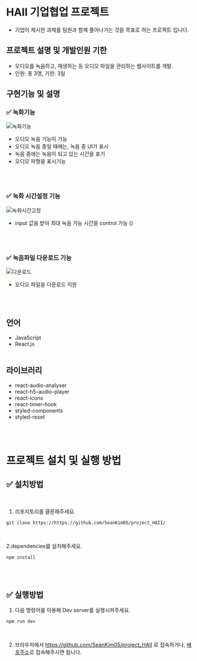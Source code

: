 # HAII 기업협업 프로젝트
- 기업이 제시한 과제를 팀원과 함께 풀어나가는 것을 목표로 하는 프로젝트 입니다.

## 프로젝트 설명 및 개발인원 기한
- 오디오를 녹음하고, 재생하는 등 오디오 파일을 관리하는 웹사이트를 개발.
- 인원: 총 3명, 기한: 3일

## 구현기능 및 설명

### ✅ 녹화기능
![녹화기능](https://user-images.githubusercontent.com/87900492/195600943-7cea3deb-a9ee-48b3-82db-85eda9638d36.gif)

- 오디오 녹음 기능이 가능
- 오디오 녹음 중일 때에는, 녹음 중 UI가 표시
- 녹음 중에는 녹음이 되고 있는 시간을 표기
- 오디오 파형을 표시기능 
<br/>
<br/>

### ✅ 녹화 시간설정 기능
![녹화시간고정](https://user-images.githubusercontent.com/87900492/195600890-902ccd56-27bc-493c-9f04-8b109e8a4c77.gif)

- input 값을 받아 최대 녹음 가능 시간을 control 가능 ()
<br/>
<br/>

### ✅ 녹음파일 다운로드 기능
![다운로드](https://user-images.githubusercontent.com/87900492/195600931-27a00016-827d-49f8-bb2a-9fd1660928ef.gif)

- 오디오 파일을 다운로드 지원


<br/>
<br/>


## 언어

- JavaScript
- React.js
  <br/>
  <br/>

## 라이브러리

-    react-audio-analyser
-    react-h5-audio-player
-    react-icons
-    react-timer-hook
-    styled-components
-    styled-reset
  <br/>
  <br/>

# 프로젝트 설치 및 실행 방법

## ✅ 설치방법

<br/>

1. 리포지토리를 클론해주세요.<br/>

```
git clone https://https://github.com/SeanKim05/project_HAII/
```

<br/>

2.dependencies를 설치해주세요.

```
npm install
```

<br/>
<br/>

## ✅ 실행방법

1. 다음 명령어를 이용해 Dev server를 실행시켜주세요.

```
npm run dev
```

<br/>

2. 브라우저에서 https://github.com/SeanKim05/project_HAII 로 접속하거나,
[배포주소](https://project-haii.vercel.app/)로 접속해주시면 됩니다.

   <br/>
   <br/>
   <br/>
